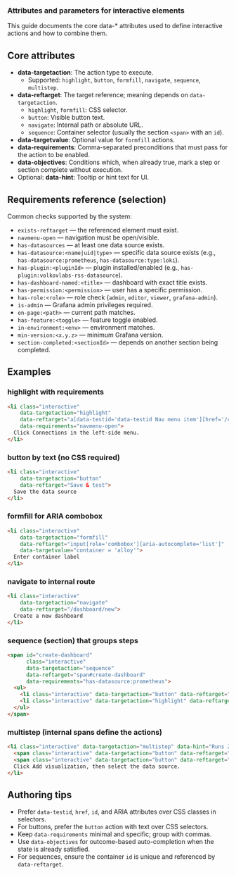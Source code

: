 ### Attributes and parameters for interactive elements

This guide documents the core data-* attributes used to define interactive actions and how to combine them.

## Core attributes
- **data-targetaction**: The action type to execute.
  - Supported: `highlight`, `button`, `formfill`, `navigate`, `sequence`, `multistep`.
- **data-reftarget**: The target reference; meaning depends on `data-targetaction`.
  - `highlight`, `formfill`: CSS selector.
  - `button`: Visible button text.
  - `navigate`: Internal path or absolute URL.
  - `sequence`: Container selector (usually the section `<span>` with an `id`).
- **data-targetvalue**: Optional value for `formfill` actions.
- **data-requirements**: Comma-separated preconditions that must pass for the action to be enabled.
- **data-objectives**: Conditions which, when already true, mark a step or section complete without execution.
- Optional: **data-hint**: Tooltip or hint text for UI.

## Requirements reference (selection)
Common checks supported by the system:
- `exists-reftarget` — the referenced element must exist.
- `navmenu-open` — navigation must be open/visible.
- `has-datasources` — at least one data source exists.
- `has-datasource:<name|uid|type>` — specific data source exists (e.g., `has-datasource:prometheus`, `has-datasource:type:loki`).
- `has-plugin:<pluginId>` — plugin installed/enabled (e.g., `has-plugin:volkovlabs-rss-datasource`).
- `has-dashboard-named:<title>` — dashboard with exact title exists.
- `has-permission:<permission>` — user has a specific permission.
- `has-role:<role>` — role check (`admin`, `editor`, `viewer`, `grafana-admin`).
- `is-admin` — Grafana admin privileges required.
- `on-page:<path>` — current path matches.
- `has-feature:<toggle>` — feature toggle enabled.
- `in-environment:<env>` — environment matches.
- `min-version:<x.y.z>` — minimum Grafana version.
- `section-completed:<sectionId>` — depends on another section being completed.

## Examples

### highlight with requirements
```html
<li class="interactive"
    data-targetaction="highlight"
    data-reftarget="a[data-testid='data-testid Nav menu item'][href='/connections']"
    data-requirements="navmenu-open">
  Click Connections in the left-side menu.
</li>
```

### button by text (no CSS required)
```html
<li class="interactive"
    data-targetaction="button"
    data-reftarget="Save & test">
  Save the data source
</li>
```

### formfill for ARIA combobox
```html
<li class="interactive"
    data-targetaction="formfill"
    data-reftarget="input[role='combobox'][aria-autocomplete='list']"
    data-targetvalue="container = 'alloy'">
  Enter container label
</li>
```

### navigate to internal route
```html
<li class="interactive"
    data-targetaction="navigate"
    data-reftarget="/dashboard/new">
  Create a new dashboard
</li>
```

### sequence (section) that groups steps
```html
<span id="create-dashboard"
      class="interactive"
      data-targetaction="sequence"
      data-reftarget="span#create-dashboard"
      data-requirements="has-datasource:prometheus">
  <ul>
    <li class="interactive" data-targetaction="button" data-reftarget="New"></li>
    <li class="interactive" data-targetaction="highlight" data-reftarget="a[href='/dashboard/new']"></li>
  </ul>
</span>
```

### multistep (internal spans define the actions)
```html
<li class="interactive" data-targetaction="multistep" data-hint="Runs 2 actions">
  <span class="interactive" data-targetaction="button" data-reftarget="Add visualization"></span>
  <span class="interactive" data-targetaction="button" data-reftarget="prometheus-datasource"></span>
  Click Add visualization, then select the data source.
</li>
```

## Authoring tips
- Prefer `data-testid`, `href`, `id`, and ARIA attributes over CSS classes in selectors.
- For buttons, prefer the `button` action with text over CSS selectors.
- Keep `data-requirements` minimal and specific; group with commas.
- Use `data-objectives` for outcome-based auto-completion when the state is already satisfied.
- For sequences, ensure the container `id` is unique and referenced by `data-reftarget`.
